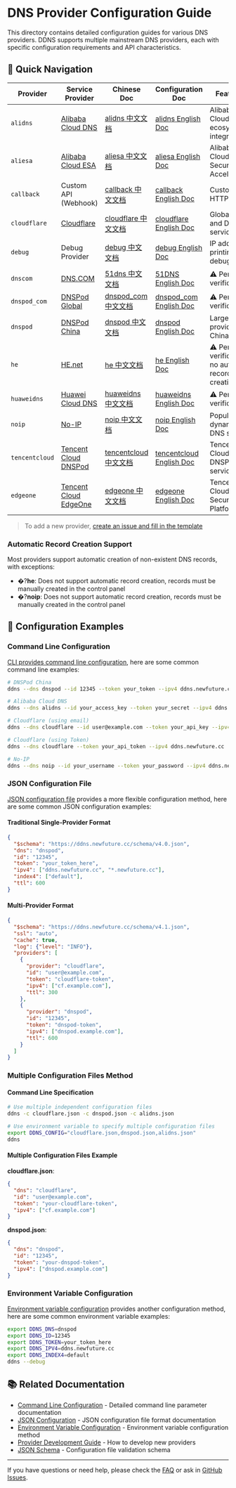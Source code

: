 # DNS Provider Configuration Guide

This directory contains detailed configuration guides for various DNS providers. DDNS supports multiple mainstream DNS providers, each with specific configuration requirements and API characteristics.

## 🚀 Quick Navigation

| Provider | Service Provider | Chinese Doc | Configuration Doc | Features |
|----------|------------------|-------------|-------------------|----------|
| `alidns` | [Alibaba Cloud DNS](https://dns.console.aliyun.com/) | [alidns 中文文档](alidns.md) | [alidns English Doc](alidns.en.md) | Alibaba Cloud ecosystem integration |
| `aliesa` | [Alibaba Cloud ESA](https://esa.console.aliyun.com/) | [aliesa 中文文档](aliesa.md) | [aliesa English Doc](aliesa.en.md) | Alibaba Cloud Edge Security Acceleration |
| `callback` | Custom API (Webhook) | [callback 中文文档](callback.md) | [callback English Doc](callback.en.md) | Custom HTTP API |
| `cloudflare` | [Cloudflare](https://www.cloudflare.com/) | [cloudflare 中文文档](cloudflare.md) | [cloudflare English Doc](cloudflare.en.md) | Global CDN and DNS service |
| `debug` | Debug Provider | [debug 中文文档](debug.md) | [debug English Doc](debug.en.md) | IP address printing for debugging |
| `dnscom` | [DNS.COM](https://www.dns.com/) | [51dns 中文文档](51dns.md) | [51DNS English Doc](51dns.en.md) | ⚠️ Pending verification |
| `dnspod_com` | [DNSPod Global](https://www.dnspod.com/) | [dnspod_com 中文文档](dnspod_com.md) | [dnspod_com English Doc](dnspod_com.en.md) | ⚠️ Pending verification |
| `dnspod` | [DNSPod China](https://www.dnspod.cn/) | [dnspod 中文文档](dnspod.md) | [dnspod English Doc](dnspod.en.md) | Largest DNS provider in China |
| `he` | [HE.net](https://dns.he.net/) | [he 中文文档](he.md) | [he English Doc](he.en.md) | ⚠️ Pending verification, no auto-record creation |
| `huaweidns` | [Huawei Cloud DNS](https://www.huaweicloud.com/product/dns.html) | [huaweidns 中文文档](huaweidns.md) | [huaweidns English Doc](huaweidns.en.md) | ⚠️ Pending verification |
| `noip` | [No-IP](https://www.noip.com/) | [noip 中文文档](noip.md) | [noip English Doc](noip.en.md) | Popular dynamic DNS service |
| `tencentcloud` | [Tencent Cloud DNSPod](https://cloud.tencent.com/product/dns) | [tencentcloud 中文文档](tencentcloud.md) | [tencentcloud English Doc](tencentcloud.en.md) | Tencent Cloud DNSPod service |
| `edgeone` | [Tencent Cloud EdgeOne](https://edgeone.ai) | [edgeone 中文文档](edgeone.md) | [edgeone English Doc](edgeone.en.md) | Tencent Cloud Edge Security Platform |

> To add a new provider, [create an issue and fill in the template](https://github.com/NewFuture/DDNS/issues/new?template=new-dns-provider.md)

### Automatic Record Creation Support

Most providers support automatic creation of non-existent DNS records, with exceptions:

- �?**he**: Does not support automatic record creation, records must be manually created in the control panel
- �?**noip**: Does not support automatic record creation, records must be manually created in the control panel

## 📝 Configuration Examples

### Command Line Configuration

[CLI provides command line configuration](../config/cli.en.md), here are some common command line examples:

```bash
# DNSPod China
ddns --dns dnspod --id 12345 --token your_token --ipv4 ddns.newfuture.cc

# Alibaba Cloud DNS
ddns --dns alidns --id your_access_key --token your_secret --ipv4 ddns.newfuture.cc

# Cloudflare (using email)
ddns --dns cloudflare --id user@example.com --token your_api_key --ipv4 ddns.newfuture.cc

# Cloudflare (using Token)
ddns --dns cloudflare --token your_api_token --ipv4 ddns.newfuture.cc

# No-IP
ddns --dns noip --id your_username --token your_password --ipv4 ddns.newfuture.cc
```

### JSON Configuration File

[JSON configuration file](../config/json.en.md) provides a more flexible configuration method, here are some common JSON configuration examples:

#### Traditional Single-Provider Format

```json
{
  "$schema": "https://ddns.newfuture.cc/schema/v4.0.json",
  "dns": "dnspod",
  "id": "12345",
  "token": "your_token_here",
  "ipv4": ["ddns.newfuture.cc", "*.newfuture.cc"],
  "index4": ["default"],
  "ttl": 600
}
```

#### Multi-Provider Format

```json
{
  "$schema": "https://ddns.newfuture.cc/schema/v4.1.json",
  "ssl": "auto",
  "cache": true,
  "log": {"level": "INFO"},
  "providers": [
    {
      "provider": "cloudflare",
      "id": "user@example.com",
      "token": "cloudflare-token",
      "ipv4": ["cf.example.com"],
      "ttl": 300
    },
    {
      "provider": "dnspod", 
      "id": "12345",
      "token": "dnspod-token",
      "ipv4": ["dnspod.example.com"],
      "ttl": 600
    }
  ]
}
```

### Multiple Configuration Files Method

#### Command Line Specification

```bash
# Use multiple independent configuration files
ddns -c cloudflare.json -c dnspod.json -c alidns.json

# Use environment variable to specify multiple configuration files
export DDNS_CONFIG="cloudflare.json,dnspod.json,alidns.json"
ddns
```

#### Multiple Configuration Files Example

**cloudflare.json**:

```json
{
  "dns": "cloudflare",
  "id": "user@example.com",
  "token": "your-cloudflare-token",
  "ipv4": ["cf.example.com"]
}
```

**dnspod.json**:

```json
{
  "dns": "dnspod",
  "id": "12345", 
  "token": "your-dnspod-token",
  "ipv4": ["dnspod.example.com"]
}
```

### Environment Variable Configuration

[Environment variable configuration](../config/env.en.md) provides another configuration method, here are some common environment variable examples:

```bash
export DDNS_DNS=dnspod
export DDNS_ID=12345
export DDNS_TOKEN=your_token_here
export DDNS_IPV4=ddns.newfuture.cc
export DDNS_INDEX4=default
ddns --debug
```

## 📚 Related Documentation

- [Command Line Configuration](../config/cli.en.md) - Detailed command line parameter documentation
- [JSON Configuration](../config/json.en.md) - JSON configuration file format documentation
- [Environment Variable Configuration](../config/env.en.md) - Environment variable configuration method
- [Provider Development Guide](../dev/provider.en.md) - How to develop new providers
- [JSON Schema](../../schema/v4.0.json) - Configuration file validation schema

---

If you have questions or need help, please check the [FAQ](../../README.en.md#FAQ) or ask in [GitHub Issues](https://github.com/NewFuture/DDNS/issues).
